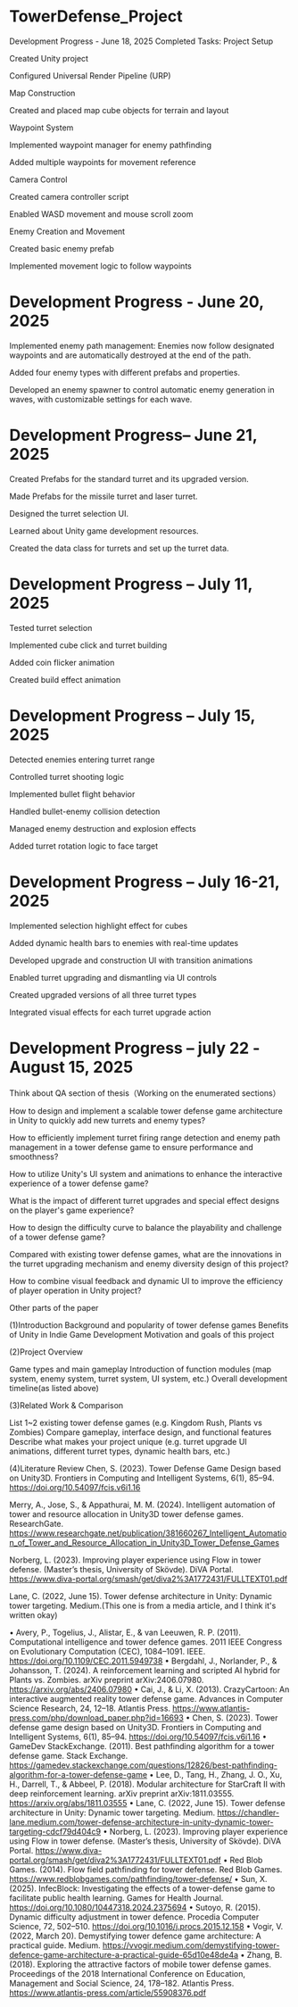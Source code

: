 # TowerDefense_Project
Development Progress - June 18, 2025
Completed Tasks:
Project Setup

Created Unity project

Configured Universal Render Pipeline (URP)

Map Construction

Created and placed map cube objects for terrain and layout

Waypoint System

Implemented waypoint manager for enemy pathfinding

Added multiple waypoints for movement reference

Camera Control

Created camera controller script

Enabled WASD movement and mouse scroll zoom

Enemy Creation and Movement

Created basic enemy prefab

Implemented movement logic to follow waypoints



Development Progress - June 20, 2025
======================================

Implemented enemy path management: Enemies now follow designated waypoints and are automatically destroyed at the end of the path.

Added four enemy types with different prefabs and properties.

Developed an enemy spawner to control automatic enemy generation in waves, with customizable settings for each wave.


Development Progress– June 21, 2025
=======================================
Created Prefabs for the standard turret and its upgraded version.

Made Prefabs for the missile turret and laser turret.

Designed the turret selection UI.

Learned about Unity game development resources.

Created the data class for turrets and set up the turret data.


Development Progress – July 11, 2025
======================================

Tested turret selection

Implemented cube click and turret building

Added coin flicker animation

Created build effect animation

Development Progress – July 15, 2025
=====================================

Detected enemies entering turret range

Controlled turret shooting logic

Implemented bullet flight behavior

Handled bullet-enemy collision detection

Managed enemy destruction and explosion effects

Added turret rotation logic to face target

Development Progress – July 16-21, 2025
=========================================
Implemented selection highlight effect for cubes

Added dynamic health bars to enemies with real-time updates

Developed upgrade and construction UI with transition animations

Enabled turret upgrading and dismantling via UI controls

Created upgraded versions of all three turret types

Integrated visual effects for each turret upgrade action


Development Progress – july 22 -August 15, 2025
========================================
Think about QA section of thesis（Working on the enumerated sections）

How to design and implement a scalable tower defense game architecture in Unity to quickly add new turrets and enemy types?

How to efficiently implement turret firing range detection and enemy path management in a tower defense game to ensure performance and smoothness?

How to utilize Unity's UI system and animations to enhance the interactive experience of a tower defense game?

What is the impact of different turret upgrades and special effect designs on the player's game experience?

How to design the difficulty curve to balance the playability and challenge of a tower defense game?

Compared with existing tower defense games, what are the innovations in the turret upgrading mechanism and enemy diversity design of this project?

How to combine visual feedback and dynamic UI to improve the efficiency of player operation in Unity project?



Other parts of the paper

(1)Introduction
Background and popularity of tower defense games
Benefits of Unity in Indie Game Development
Motivation and goals of this project

(2)Project Overview

Game types and main gameplay
Introduction of function modules (map system, enemy system, turret system, UI system, etc.)
Overall development timeline(as listed above)


(3)Related Work & Comparison

List 1~2 existing tower defense games (e.g. Kingdom Rush, Plants vs Zombies)
Compare gameplay, interface design, and functional features
Describe what makes your project unique (e.g. turret upgrade UI animations, different turret types, dynamic health bars, etc.)




(4)Literature Review
Chen, S. (2023). Tower Defense Game Design based on Unity3D. Frontiers in Computing and Intelligent Systems, 6(1), 85–94. https://doi.org/10.54097/fcis.v6i1.16

Merry, A., Jose, S., & Appathurai, M. M. (2024). Intelligent automation of tower and resource allocation in Unity3D tower defense games. ResearchGate. https://www.researchgate.net/publication/381660267_Intelligent_Automation_of_Tower_and_Resource_Allocation_in_Unity3D_Tower_Defense_Games

Norberg, L. (2023). Improving player experience using Flow in tower defense. (Master’s thesis, University of Skövde). DiVA Portal. https://www.diva-portal.org/smash/get/diva2%3A1772431/FULLTEXT01.pdf

Lane, C. (2022, June 15). Tower defense architecture in Unity: Dynamic tower targeting. Medium.(This one is from a media article, and I think it's written okay)

•	Avery, P., Togelius, J., Alistar, E., & van Leeuwen, R. P. (2011). Computational intelligence and tower defence games. 2011 IEEE Congress on Evolutionary Computation (CEC), 1084–1091. IEEE. https://doi.org/10.1109/CEC.2011.5949738
•	Bergdahl, J., Norlander, P., & Johansson, T. (2024). A reinforcement learning and scripted AI hybrid for Plants vs. Zombies. arXiv preprint arXiv:2406.07980. https://arxiv.org/abs/2406.07980
•	Cai, J., & Li, X. (2013). CrazyCartoon: An interactive augmented reality tower defense game. Advances in Computer Science Research, 24, 12–18. Atlantis Press. https://www.atlantis-press.com/php/download_paper.php?id=16693
•	Chen, S. (2023). Tower defense game design based on Unity3D. Frontiers in Computing and Intelligent Systems, 6(1), 85–94. https://doi.org/10.54097/fcis.v6i1.16
•	GameDev StackExchange. (2011). Best pathfinding algorithm for a tower defense game. Stack Exchange. https://gamedev.stackexchange.com/questions/12826/best-pathfinding-algorithm-for-a-tower-defense-game
•	Lee, D., Tang, H., Zhang, J. O., Xu, H., Darrell, T., & Abbeel, P. (2018). Modular architecture for StarCraft II with deep reinforcement learning. arXiv preprint arXiv:1811.03555. https://arxiv.org/abs/1811.03555
•	Lane, C. (2022, June 15). Tower defense architecture in Unity: Dynamic tower targeting. Medium. https://chandler-lane.medium.com/tower-defense-architecture-in-unity-dynamic-tower-targeting-cdcf79d404c9
•	Norberg, L. (2023). Improving player experience using Flow in tower defense. (Master’s thesis, University of Skövde). DiVA Portal. https://www.diva-portal.org/smash/get/diva2%3A1772431/FULLTEXT01.pdf
•	Red Blob Games. (2014). Flow field pathfinding for tower defense. Red Blob Games. https://www.redblobgames.com/pathfinding/tower-defense/
•	Sun, X. (2025). InfecBlock: Investigating the effects of a tower-defense game to facilitate public health learning. Games for Health Journal. https://doi.org/10.1080/10447318.2024.2375694
•	Sutoyo, R. (2015). Dynamic difficulty adjustment in tower defence. Procedia Computer Science, 72, 502–510. https://doi.org/10.1016/j.procs.2015.12.158
•	Vogir, V. (2022, March 20). Demystifying tower defence game architecture: A practical guide. Medium. https://vvogir.medium.com/demystifying-tower-defence-game-architecture-a-practical-guide-65d10e48de4a
•	Zhang, B. (2018). Exploring the attractive factors of mobile tower defense games. Proceedings of the 2018 International Conference on Education, Management and Social Science, 24, 178–182. Atlantis Press. https://www.atlantis-press.com/article/55908376.pdf





